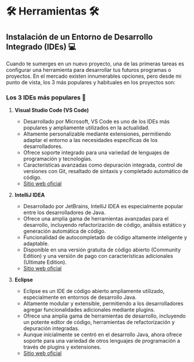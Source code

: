 # 🛠️ Herramientas 🛠️

## Instalación de un Entorno de Desarrollo Integrado (IDEs) 💻

Cuando te sumerges en un nuevo proyecto, una de las primeras tareas es configurar una herramienta para desarrollar tus futuros programas o proyectos. En el mercado existen innumerables opciones, pero desde mi punto de vista, los 3 más populares y habituales en los proyectos son:

### Los 3 IDEs más populares 🌟

1. **Visual Studio Code (VS Code)**
   - Desarrollado por Microsoft, VS Code es uno de los IDEs más populares y ampliamente utilizados en la actualidad.
   - Altamente personalizable mediante extensiones, permitiendo adaptar el entorno a las necesidades específicas de los desarrolladores.
   - Ofrece soporte integrado para una variedad de lenguajes de programación y tecnologías.
   - Características avanzadas como depuración integrada, control de versiones con Git, resaltado de sintaxis y completado automático de código.
   - [Sitio web oficial](https://code.visualstudio.com/)

2. **IntelliJ IDEA**
   - Desarrollado por JetBrains, IntelliJ IDEA es especialmente popular entre los desarrolladores de Java.
   - Ofrece una amplia gama de herramientas avanzadas para el desarrollo, incluyendo refactorización de código, análisis estático y generación automática de código.
   - Funcionalidad de autocompletado de código altamente inteligente y adaptable.
   - Disponible en una versión gratuita de código abierto (Community Edition) y una versión de pago con características adicionales (Ultimate Edition).
   - [Sitio web oficial](https://www.jetbrains.com/es-es/idea/)

3. **Eclipse**
   - Eclipse es un IDE de código abierto ampliamente utilizado, especialmente en entornos de desarrollo Java.
   - Altamente modular y extensible, permitiendo a los desarrolladores agregar funcionalidades adicionales mediante plugins.
   - Ofrece una amplia gama de herramientas de desarrollo, incluyendo un potente editor de código, herramientas de refactorización y depuración integradas.
   - Aunque inicialmente se centró en el desarrollo Java, ahora ofrece soporte para una variedad de otros lenguajes de programación a través de plugins y extensiones.
   - [Sitio web oficial](https://www.eclipse.org/)
